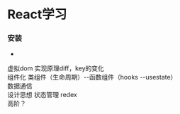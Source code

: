 # React学习
### 安装
- 







虚拟dom 实现原理diff，key的变化  
组件化 类组件（生命周期）--函数组件（hooks --usestate）  
数据通信   
设计思想 
状态管理 redex  
高阶？
